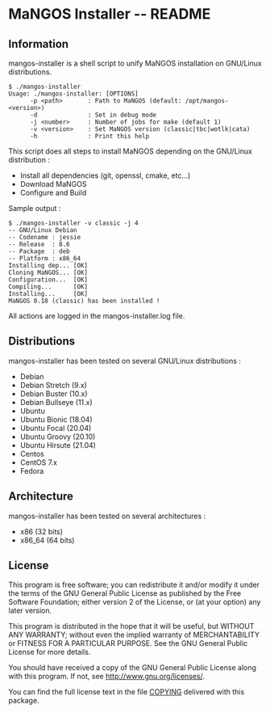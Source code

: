 # MaNGOS Installer -- README

## Information

mangos-installer is a shell script to unify MaNGOS installation on GNU/Linux distributions.

    $ ./mangos-installer
    Usage: ./mangos-installer: [OPTIONS]
          -p <path>       : Path to MaNGOS (default: /opt/mangos-<version>)
          -d              : Set in debug mode
          -j <number>     : Number of jobs for make (default 1)
          -v <version>    : Set MaNGOS version (classic|tbc|wotlk|cata)
          -h              : Print this help

This script does all steps to install MaNGOS depending on the GNU/Linux distribution :

* Install all dependencies (git, openssl, cmake, etc...)
* Download MaNGOS
* Configure and Build

Sample output :

    $ ./mangos-installer -v classic -j 4
    -- GNU/Linux Debian
    -- Codename : jessie
    -- Release  : 8.6
    -- Package  : deb
    -- Platform : x86_64
    Installing dep... [OK]
    Cloning MaNGOS... [OK]
    Configuration...  [OK]
    Compiling...      [OK]
    Installing...     [OK]
    MaNGOS 0.18 (classic) has been installed !

All actions are logged in the mangos-installer.log file.

## Distributions

mangos-installer has been tested on several GNU/Linux distributions :

* Debian
 * Debian Stretch (9.x)
 * Debian Buster (10.x)
 * Debian Bullseye (11.x)
* Ubuntu
 * Ubuntu Bionic (18.04)
 * Ubuntu Focal (20.04)
 * Ubuntu Groovy (20.10)
 * Ubuntu Hirsute (21.04)
* Centos
 * CentOS 7.x
* Fedora

## Architecture

mangos-installer has been tested on several architectures :

* x86 (32 bits)
* x86_64 (64 bits)

## License

  This program is free software; you can redistribute it and/or modify
  it under the terms of the GNU General Public License as published by
  the Free Software Foundation; either version 2 of the License, or
  (at your option) any later version.

  This program is distributed in the hope that it will be useful,
  but WITHOUT ANY WARRANTY; without even the implied warranty of
  MERCHANTABILITY or FITNESS FOR A PARTICULAR PURPOSE.  See the
  GNU General Public License for more details.

  You should have received a copy of the GNU General Public License
  along with this program.  If not, see <http://www.gnu.org/licenses/>.

  You can find the full license text in the file [COPYING](COPYING) delivered with this package.
